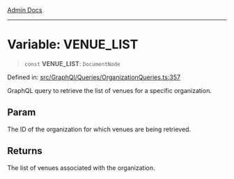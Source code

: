 [Admin Docs](/)

***

# Variable: VENUE\_LIST

> `const` **VENUE\_LIST**: `DocumentNode`

Defined in: [src/GraphQl/Queries/OrganizationQueries.ts:357](https://github.com/hustlernik/talawa-admin/blob/fe326ed17e0fa5ad916ff9f383f63b5d38aedc7b/src/GraphQl/Queries/OrganizationQueries.ts#L357)

GraphQL query to retrieve the list of venues for a specific organization.

## Param

The ID of the organization for which venues are being retrieved.

## Returns

The list of venues associated with the organization.
